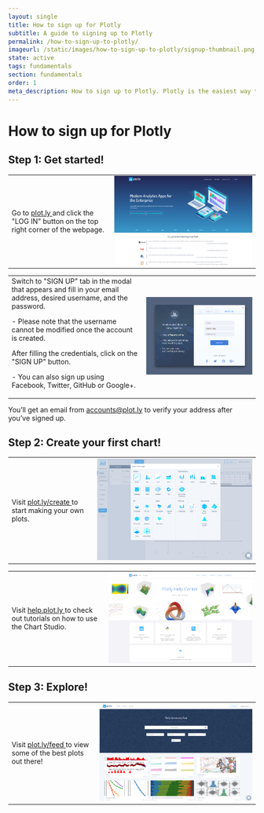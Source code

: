 ```yaml
---
layout: single
title: How to sign up for Plotly
subtitle: A guide to signing up to Plotly
permalink: /how-to-sign-up-to-plotly/
imageurl: /static/images/how-to-sign-up-to-plotly/signup-thumbnail.png
state: active
tags: fundamentals
section: fundamentals
order: 1
meta_description: How to sign up to Plotly. Plotly is the easiest way to make and share graphs, online and for free.
---
```


# How to sign up for Plotly

## Step 1: Get started!

 <table>
  <tbody>
   <tr>
    <td>
      Go to
      <a class="link--impt" href="https://plot.ly/">
       plot.ly
      </a>
      and click the "LOG IN" button on the top right corner of the webpage.
    </td>
    <td>
       <img alt="How to sign up to plotly 00" src="/static/images/how-to-sign-up-to-plotly/plotly_page.png" title=""/>
    </td>
   </tr>
   </tbody>
  </table>

 <table>
  <tbody>
   <tr>
    <td>
      Switch to "SIGN UP" tab in the modal that appears and fill in your email address, desired username, and the password. 
      <p >
      - Please note that the username cannot be modified once the account is created.
      </p>
      After filling the credentials, click on the "SIGN UP" button.
      <p >
      - You can also sign up using Facebook, Twitter, GitHub or Google+.
      </p>
    </td>
    <td>
       <img alt="How to sign up to plotly 00" src="/static/images/how-to-sign-up-to-plotly/signup_modal.png" title=""/>
    </td>
   </tr>
   </tbody>
  </table>

You’ll get an email from [accounts@plot.ly](mailto:accounts@plot.ly) to verify your address after you’ve signed up.

## Step 2: Create your first chart!

 <table>
  <tbody>
   <tr>
    <td>
      Visit
      <a class="link--impt" href="https://plot.ly/create">
       plot.ly/create
      </a>
      to start making your own plots.
    </td>
    <td>
       <img alt="How to sign up to plotly 01" src="/static/images/how-to-sign-up-to-plotly/choose_chart_modal.png" title=""/>
    </td>
   </tr>
   </tbody>
  </table>

 <table>
  <tbody>
   <tr>
    <td>
      Visit
      <a class="link--impt" href="http://help.plot.ly/">
       help.plot.ly
      </a>
      to check out tutorials on how to use the Chart Studio.
    </td>
    <td>
       <img alt="How to sign up to plotly 02" src="/static/images/how-to-sign-up-to-plotly/help_homepage.png" title=""/>
    </td>
   </tr>
  </tbody>
 </table>

## Step 3: Explore!
 <table>
  <tbody>
   <tr>
    <td>
      Visit
      <a class="link--impt" href="https://plot.ly/feed/">
       plot.ly/feed
      </a>
      to view some of the best plots out there!
    </td>
    <td>
       <img alt="How to sign up to plotly 04" src="/static/images/how-to-sign-up-to-plotly/feeds_page.png" title=""/>
    </td>
   </tr>
  </tbody>
 </table>
